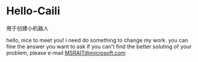 # Hello-Caili
用于创建小机器人

hello, nice to meet you! 
i need do something to change my work.
you can fine the answer you want to ask
if you can't find the better soluting of your problem, please e-mail MSRAIT@microsoft.com
